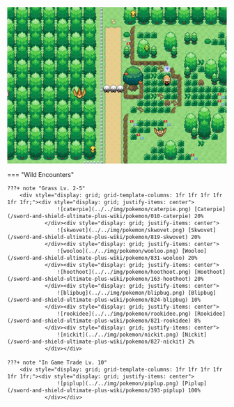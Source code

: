 <img src="../../img/routes/Route 1.png" alt="Route 1"/>

=== "Wild Encounters"


	???+ note "Grass Lv. 2-5"
		<div style="display: grid; grid-template-columns: 1fr 1fr 1fr 1fr 1fr 1fr;"><div style="display: grid; justify-items: center">
                    ![caterpie](../../img/pokemon/caterpie.png) [Caterpie](/sword-and-shield-ultimate-plus-wiki/pokemon/010-caterpie) 20%
                </div><div style="display: grid; justify-items: center">
                    ![skwovet](../../img/pokemon/skwovet.png) [Skwovet](/sword-and-shield-ultimate-plus-wiki/pokemon/819-skwovet) 20%
                </div><div style="display: grid; justify-items: center">
                    ![wooloo](../../img/pokemon/wooloo.png) [Wooloo](/sword-and-shield-ultimate-plus-wiki/pokemon/831-wooloo) 20%
                </div><div style="display: grid; justify-items: center">
                    ![hoothoot](../../img/pokemon/hoothoot.png) [Hoothoot](/sword-and-shield-ultimate-plus-wiki/pokemon/163-hoothoot) 20%
                </div><div style="display: grid; justify-items: center">
                    ![blipbug](../../img/pokemon/blipbug.png) [Blipbug](/sword-and-shield-ultimate-plus-wiki/pokemon/824-blipbug) 10%
                </div><div style="display: grid; justify-items: center">
                    ![rookidee](../../img/pokemon/rookidee.png) [Rookidee](/sword-and-shield-ultimate-plus-wiki/pokemon/821-rookidee) 8%
                </div><div style="display: grid; justify-items: center">
                    ![nickit](../../img/pokemon/nickit.png) [Nickit](/sword-and-shield-ultimate-plus-wiki/pokemon/827-nickit) 2%
                </div></div>

	???+ note "In Game Trade Lv. 10"
		<div style="display: grid; grid-template-columns: 1fr 1fr 1fr 1fr 1fr 1fr;"><div style="display: grid; justify-items: center">
                    ![piplup](../../img/pokemon/piplup.png) [Piplup](/sword-and-shield-ultimate-plus-wiki/pokemon/393-piplup) 100%
                </div></div>



